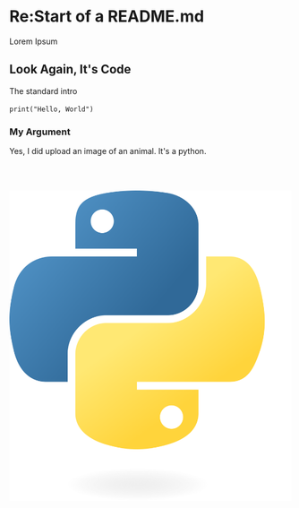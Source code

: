 # Re:Start of a README.md

Lorem Ipsum

## Look Again, It's Code

The standard intro

<code>print("Hello, World")</code>

### My Argument

Yes, I did upload an image of an animal. It's a python.

<br>
<br>

![Python](python.png)

